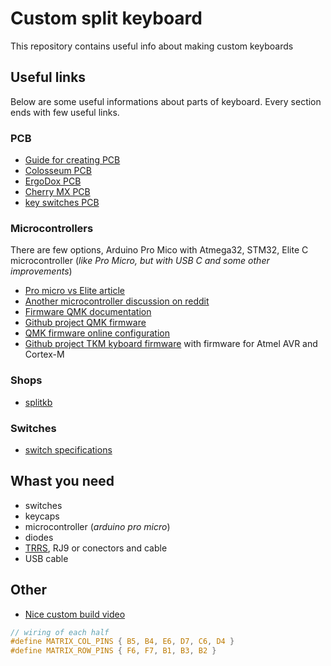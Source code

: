 # Custom split keyboard
This repository contains useful info about making custom keyboards

## Useful links
Below are some useful informations about parts of keyboard. Every section ends with few useful links.

### PCB
- [Guide for creating PCB](https://github.com/ruiqimao/keyboard-pcb-guide)
- [Colosseum PCB](https://github.com/swanmatch/colosseum60)
- [ErgoDox PCB](https://github.com/Ergodox-io/ErgoDox)
- [Cherry MX PCB](https://github.com/ogatatsu/Cherry-Mx-Bitboard)
- [key switches PCB](https://github.com/daprice/keyswitches.pretty)

### Microcontrollers
There are few options, Arduino Pro Mico with Atmega32, STM32, Elite C microcontroller (_like Pro Micro, but with USB C and some other improvements_)
- [Pro micro vs Elite article](https://docs.splitkb.com/hc/en-us/articles/360011510839-Pro-Micro-vs-Elite-C-Why-choose-one-over-the-other-)
- [Another microcontroller discussion on reddit](https://www.reddit.com/r/MechanicalKeyboards/comments/fs7dxb/is_the_atmega32u4_the_best_microcontroller_for/)
- [Firmware QMK documentation](https://beta.docs.qmk.fm)
- [Github project QMK firmware](https://github.com/qmk/qmk_firmware)
- [QMK firmware online configuration](https://config.qmk.fm/#/handwired/dactyl_promicro/LAYOUT_6x6)
- [Github project TKM kyboard firmware](https://github.com/tmk/tmk_core) with firmware for Atmel AVR and Cortex-M

### Shops
- [splitkb](https://splitkb.com/)

### Switches
- [switch specifications](https://www.reddit.com/r/MechanicalKeyboards/comments/a7stdo/information_on_kailh_choc_switches/)

## Whast you need
- switches
- keycaps
- microcontroller (_arduino pro micro_)
- diodes
- [TRRS](https://en.wikipedia.org/?title=TRRS_connector&redirect=no), RJ9 or  conectors and cable
- USB cable

## Other
- [Nice custom build video](https://www.youtube.com/watch?v=y0F8Mig40m0)

```C
// wiring of each half
#define MATRIX_COL_PINS { B5, B4, E6, D7, C6, D4 }
#define MATRIX_ROW_PINS { F6, F7, B1, B3, B2 }
```
